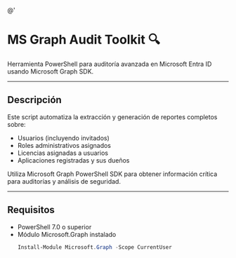 @'
# MS Graph Audit Toolkit 🔍

Herramienta PowerShell para auditoría avanzada en Microsoft Entra ID usando Microsoft Graph SDK.

---

## Descripción

Este script automatiza la extracción y generación de reportes completos sobre:

- Usuarios (incluyendo invitados)
- Roles administrativos asignados
- Licencias asignadas a usuarios
- Aplicaciones registradas y sus dueños

Utiliza Microsoft Graph PowerShell SDK para obtener información crítica para auditorías y análisis de seguridad.

---

## Requisitos

- PowerShell 7.0 o superior  
- Módulo Microsoft.Graph instalado  
  ```powershell
  Install-Module Microsoft.Graph -Scope CurrentUser
